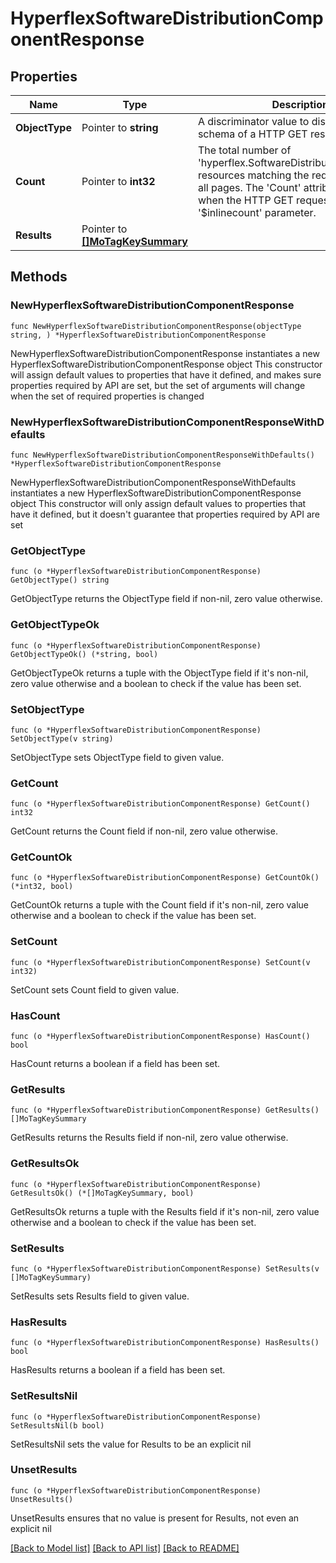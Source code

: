 # HyperflexSoftwareDistributionComponentResponse

## Properties

Name | Type | Description | Notes
------------ | ------------- | ------------- | -------------
**ObjectType** | Pointer to **string** | A discriminator value to disambiguate the schema of a HTTP GET response body. | 
**Count** | Pointer to **int32** | The total number of &#39;hyperflex.SoftwareDistributionComponent&#39; resources matching the request, accross all pages. The &#39;Count&#39; attribute is included when the HTTP GET request includes the &#39;$inlinecount&#39; parameter. | [optional] 
**Results** | Pointer to [**[]MoTagKeySummary**](MoTagKeySummary.md) |  | [optional] 

## Methods

### NewHyperflexSoftwareDistributionComponentResponse

`func NewHyperflexSoftwareDistributionComponentResponse(objectType string, ) *HyperflexSoftwareDistributionComponentResponse`

NewHyperflexSoftwareDistributionComponentResponse instantiates a new HyperflexSoftwareDistributionComponentResponse object
This constructor will assign default values to properties that have it defined,
and makes sure properties required by API are set, but the set of arguments
will change when the set of required properties is changed

### NewHyperflexSoftwareDistributionComponentResponseWithDefaults

`func NewHyperflexSoftwareDistributionComponentResponseWithDefaults() *HyperflexSoftwareDistributionComponentResponse`

NewHyperflexSoftwareDistributionComponentResponseWithDefaults instantiates a new HyperflexSoftwareDistributionComponentResponse object
This constructor will only assign default values to properties that have it defined,
but it doesn't guarantee that properties required by API are set

### GetObjectType

`func (o *HyperflexSoftwareDistributionComponentResponse) GetObjectType() string`

GetObjectType returns the ObjectType field if non-nil, zero value otherwise.

### GetObjectTypeOk

`func (o *HyperflexSoftwareDistributionComponentResponse) GetObjectTypeOk() (*string, bool)`

GetObjectTypeOk returns a tuple with the ObjectType field if it's non-nil, zero value otherwise
and a boolean to check if the value has been set.

### SetObjectType

`func (o *HyperflexSoftwareDistributionComponentResponse) SetObjectType(v string)`

SetObjectType sets ObjectType field to given value.


### GetCount

`func (o *HyperflexSoftwareDistributionComponentResponse) GetCount() int32`

GetCount returns the Count field if non-nil, zero value otherwise.

### GetCountOk

`func (o *HyperflexSoftwareDistributionComponentResponse) GetCountOk() (*int32, bool)`

GetCountOk returns a tuple with the Count field if it's non-nil, zero value otherwise
and a boolean to check if the value has been set.

### SetCount

`func (o *HyperflexSoftwareDistributionComponentResponse) SetCount(v int32)`

SetCount sets Count field to given value.

### HasCount

`func (o *HyperflexSoftwareDistributionComponentResponse) HasCount() bool`

HasCount returns a boolean if a field has been set.

### GetResults

`func (o *HyperflexSoftwareDistributionComponentResponse) GetResults() []MoTagKeySummary`

GetResults returns the Results field if non-nil, zero value otherwise.

### GetResultsOk

`func (o *HyperflexSoftwareDistributionComponentResponse) GetResultsOk() (*[]MoTagKeySummary, bool)`

GetResultsOk returns a tuple with the Results field if it's non-nil, zero value otherwise
and a boolean to check if the value has been set.

### SetResults

`func (o *HyperflexSoftwareDistributionComponentResponse) SetResults(v []MoTagKeySummary)`

SetResults sets Results field to given value.

### HasResults

`func (o *HyperflexSoftwareDistributionComponentResponse) HasResults() bool`

HasResults returns a boolean if a field has been set.

### SetResultsNil

`func (o *HyperflexSoftwareDistributionComponentResponse) SetResultsNil(b bool)`

 SetResultsNil sets the value for Results to be an explicit nil

### UnsetResults
`func (o *HyperflexSoftwareDistributionComponentResponse) UnsetResults()`

UnsetResults ensures that no value is present for Results, not even an explicit nil

[[Back to Model list]](../README.md#documentation-for-models) [[Back to API list]](../README.md#documentation-for-api-endpoints) [[Back to README]](../README.md)


